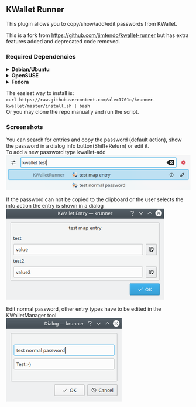 ## KWallet Runner

This plugin allows you to copy/show/add/edit passwords from KWallet. 

This is a fork from https://github.com/jimtendo/kwallet-runner but has extra features added and deprecated code removed.  

### Required Dependencies

<details>
<summary><b>Debian/Ubuntu</b></summary>

Plasma5:  
```bash install-ubuntu-plasma5
sudo apt install git cmake extra-cmake-modules build-essential libkf5runner-dev libkf5i18n-dev libkf5kcmutils-dev libkf5notifications-dev libkf5wallet-dev libkf5dbusaddons-bin
```
Plasma6:  
```bash install-ubuntu-plasma6
sudo apt install git cmake extra-cmake-modules build-essential libkf6runner-dev libkf6i18n-dev libkf6kcmutils-dev libkf6notifications-dev libkf6wallet-dev libkf6dbusaddons-bin
```

</details>

<details>
<summary><b>OpenSUSE</b></summary>

Plasma5:  
```bash install-opensuse-plasma5
sudo zypper install git cmake extra-cmake-modules ki18n-devel krunner-devel kcmutils-devel knotifications-devel kwallet-devel kdbusaddons-tools libQt5Test-devel
```
Plasma6:  
```bash install-opensuse-plasma6
sudo zypper install git cmake kf6-extra-cmake-modules kf6-ki18n-devel kf6-krunner-devel kf6-kcmutils-devel kf6-knotifications-devel kf6-kwallet-devel kf6-kdbusaddons-tools qt6-test-devel
```

</details>

<details>
<summary><b>Fedora</b></summary>

Plasma5:  
```bash install-fedora-plasma5
sudo dnf install git cmake extra-cmake-modules kf5-ki18n-devel kf5-krunner-devel kf5-kcmutils-devel kf5-knotifications-devel kf5-kwallet-devel
```
Plasma6:  
```bash install-fedora-plasma6
sudo dnf install git cmake extra-cmake-modules kf6-ki18n-devel kf6-krunner-devel kf6-kcmutils-devel kf6-knotifications-devel kf6-kwallet-devel
```

</details>

The easiest way to install is:  
`curl https://raw.githubusercontent.com/alex1701c/krunner-kwallet/master/install.sh | bash`  
Or you may clone the repo manually and run the script.

### Screenshots  
You can search for entries and copy the password (default action), 
show the password in a dialog info button(Shift+Return) or edit it.  
To add a new password type kwallet-add  
![Overview](https://raw.githubusercontent.com/alex1701c/Screenshots/master/krunner-kwallet/overview.png)

If the password can not be copied to the clipboard or the user selects the info action the entry is shown in a dialog  
![Show entry](https://raw.githubusercontent.com/alex1701c/Screenshots/master/krunner-kwallet/show_map.png)

Edit normal password, other entry types have to be edited in the KWalletManager tool  
![Edit entry](https://raw.githubusercontent.com/alex1701c/Screenshots/master/krunner-kwallet/edit_normal_password.png)
